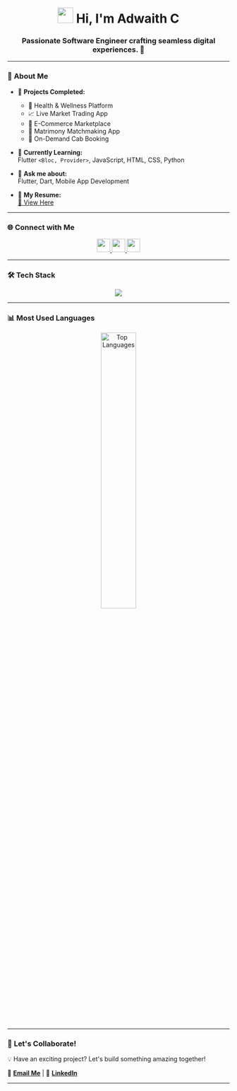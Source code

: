 <h1 align="center"> 
  <img src="https://media.giphy.com/media/hvRJCLFzcasrR4ia7z/giphy.gif" width="35px"> 
  Hi, I'm Adwaith C
</h1>

<h3 align="center">
  Passionate Software Engineer crafting seamless digital experiences. 🚀
</h3>

---

### 🚀 **About Me**
- 🔭 **Projects Completed:**  
  - 🏥 Health & Wellness Platform  
  - 📈 Live Market Trading App  
  - 🛒 E-Commerce Marketplace  
  - 💍 Matrimony Matchmaking App  
  - 🚖 On-Demand Cab Booking  

- 🌱 **Currently Learning:**  
  Flutter `<Bloc, Provider>`, JavaScript, HTML, CSS, Python  

- 💬 **Ask me about:**  
  Flutter, Dart, Mobile App Development  

- 📄 **My Resume:**  
  [📜 View Here](https://drive.google.com/file/d/1ZENrn5RwhER_TFjE3ZoDsHgCXsAhOvsf/view?usp=drive_link)  

---

### 🌐 **Connect with Me**
<p align="center">
  <a href="https://linkedin.com/in/adwaithasok" target="blank">
    <img src="https://img.shields.io/badge/LinkedIn-0A66C2?style=for-the-badge&logo=linkedin&logoColor=white" height="30"/>
  </a>
  <a href="https://stackoverflow.com/users/adwaith-ashok" target="blank">
    <img src="https://img.shields.io/badge/StackOverflow-F58025?style=for-the-badge&logo=stackoverflow&logoColor=white" height="30"/>
  </a>
  <a href="https://instagram.com/adwaith______asok" target="blank">
    <img src="https://img.shields.io/badge/Instagram-E4405F?style=for-the-badge&logo=instagram&logoColor=white" height="30"/>
  </a>
</p>

---

### 🛠️ **Tech Stack**
<p align="center">
  <img src="https://skillicons.dev/icons?i=flutter,dart,android,figma,git,html,js,kotlin,linux,mongodb,mysql,nodejs,python,react,xd" />
</p>

---

### 📊 **Most Used Languages**
<p align="center">
  <img src="https://github-readme-stats.vercel.app/api/top-langs?username=adwaithasok&layout=compact&theme=radical" width="40%" alt="Top Languages"/>
</p>

---

### 🚀 **Let's Collaborate!**
💡 Have an exciting project? Let's build something amazing together!  

📩 **[Email Me](mailto:adwaithdeva@gmail.com)** | 💬 **[LinkedIn](https://linkedin.com/in/adwaithasok)**  

---
